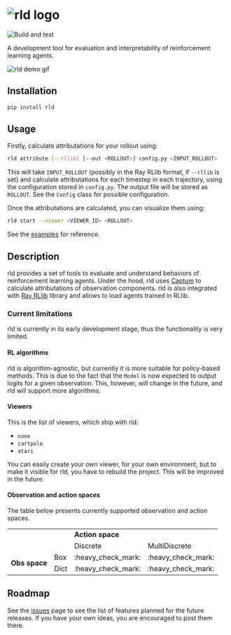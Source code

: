 # ![rld logo](https://imgur.com/XlDt5Hi.png)

![Build and test](https://github.com/iamhatesz/rld/workflows/Build%20and%20test/badge.svg)

A development tool for evaluation and interpretability of reinforcement learning agents.

![rld demo gif](https://imgur.com/hodTIcj.gif)

## Installation

```bash
pip install rld
```

## Usage

Firstly, calculate attributations for your rollout using:

```bash
rld attribute [--rllib] [--out <ROLLOUT>] config.py <INPUT_ROLLOUT>
```

This will take `INPUT_ROLLOUT` (possibly in the Ray RLlib format, if `--rllib` is set)
and calculate attributations for each timestep in each trajectory,
using the configuration stored in `config.py`.
The output file will be stored as `ROLLOUT`.
See the `Config` class for possible configuration.

Once the attributations are calculated, you can visualize them using:

```bash
rld start --viewer <VIEWER_ID> <ROLLOUT>
```

See the [examples](./examples) for reference.

## Description

rld provides a set of tools to evaluate and understand behaviors of reinforcement
learning agents. Under the hood, rld uses [Captum](https://captum.ai/) to calculate
attributations of observation components. rld is also integrated with
[Ray RLlib](https://ray.io/) library and allows to load agents trained in RLlib.

### Current limitations

rld is currently in its early development stage, thus the functionality is very limited.

#### RL algorithms

rld is algorithm-agnostic, but currently it is more suitable for policy-based methods.
This is due to the fact that the `Model` is now expected to output logits for a given
observation. This, however, will change in the future, and rld will support more
algorithms.

#### Viewers

This is the list of viewers, which ship with rld:
* `none`
* `cartpole`
* `atari`

You can easily create your own viewer, for your own environment, but to make it visible
for rld, you have to rebuild the project. This will be improved in the future.

#### Observation and action spaces

The table below presents currently supported observation and action spaces.

<table>
    <tr>
        <td></td>
        <td></td>
        <td colspan="2"><strong>Action space</strong></td>
    </tr>
    <tr>
        <td></td>
        <td></td>
        <td>Discrete</td>
        <td>MultiDiscrete</td>
    </tr>
    <tr>
        <td rowspan="3"><strong>Obs space</strong></td>
        <td>Box</td>
        <td>:heavy_check_mark:</td>
        <td>:heavy_check_mark:</td>
    </tr>
    <tr>
        <td>Dict</td>
        <td>:heavy_check_mark:</td>
        <td>:heavy_check_mark:</td>
    </tr>
</table>

## Roadmap

See the [issues](https://github.com/iamhatesz/rld/issues) page to see the list of
features planned for the future releases. If you have your own ideas,
you are encouraged to post them there.
